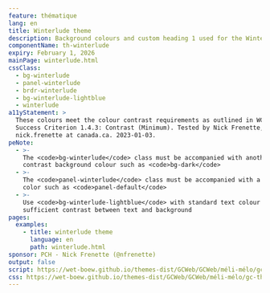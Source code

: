 ```yaml
---
feature: thématique
lang: en
title: Winterlude theme
description: Background colours and custom heading 1 used for the Winterlude campaign
componentName: th-winterlude
expiry: February 1, 2026
mainPage: winterlude.html
cssClass:
  - bg-winterlude
  - panel-winterlude
  - brdr-winterlude
  - bg-winterlude-lightblue
  - winterlude
a11yStatement: >
  These colours meet the colour contrast requirements as outlined in WCAG 2.1 AA
  Success Criterion 1.4.3: Contrast (Minimum). Tested by Nick Frenette,
  nick.frenette at canada.ca. 2023-01-03.
peNote:
  - >-
    The <code>bg-winterlude</code> class must be accompanied with another dark
    contrast background colour such as <code>bg-dark</code>
  - >-
    The <code>panel-winterlude</code> class must be accompanied with a fall back
    color such as <code>panel-default</code>
  - >-
    Use <code>bg-winterlude-lightblue</code> with standard text colour to ensure
    sufficient contrast between text and background
pages:
  examples:
    - title: winterlude theme
      language: en
      path: winterlude.html
sponsor: PCH - Nick Frenette (@nfrenette)
output: false
script: https://wet-boew.github.io/themes-dist/GCWeb/GCWeb/méli-mélo/gc-thématique.js
css: https://wet-boew.github.io/themes-dist/GCWeb/GCWeb/méli-mélo/gc-thématique.css
---
```

